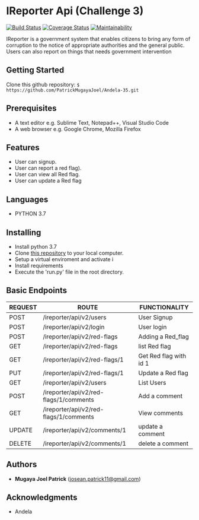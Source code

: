 # IReporter Api (Challenge 3)

[![Build Status](https://travis-ci.org/PatrickMugayaJoel/Level35-C3.svg?branch=develop)](https://travis-ci.org/PatrickMugayaJoel/Level35-C3)
[![Coverage Status](https://coveralls.io/repos/github/PatrickMugayaJoel/Level35-C3/badge.svg?branch=develop)](https://coveralls.io/github/PatrickMugayaJoel/Level35-C3?branch=develop)
[![Maintainability](https://api.codeclimate.com/v1/badges/960b6e3315c5201d1007/maintainability)](https://codeclimate.com/github/PatrickMugayaJoel/Level35-C3/maintainability)

IReporter is a government system that enables citizens to bring any form of corruption to the notice of appropriate authorities and the general public.
Users can also report on things that needs government intervention
    

## Getting Started

Clone this github repository:  `$ https://github.com/PatrickMugayaJoel/Andela-35.git`

## Prerequisites

* A text editor e.g. Sublime Text, Notepad++, Visual Studio Code
* A web browser e.g. Google Chrome, Mozilla Firefox

## Features

* User can signup.
* User can report a red flag).
* User can view all Red flag.
* User can update a Red flag
 
## Languages

* PYTHON 3.7
 
## Installing

* Install python 3.7
* Clone [this repository](https://github.com/PatrickMugayaJoel/Andela-35/tree/develop) to your local computer.
* Setup a virtual enviroment and activate i
* Install requirements
* Execute the 'run.py' file in the root directory.

## Basic Endpoints

| REQUEST | ROUTE | FUNCTIONALITY |
| ------- | ----- | ------------- |
| POST | /ireporter/api/v2/users | User Signup|
| POST | /ireporter/api/v2/login | User login|
| POST | /ireporter/api/v2/red-flags | Adding a Red_flag |
| GET | /ireporter/api/v2/red-flags | list Red flag |
| GET | /ireporter/api/v2/red-flags/1 | Get Red flag with id 1 |
| PUT | /ireporter/api/v2/red-flags/1 | Update a Red flag |
| GET | /ireporter/api/v2/users | List Users |
| POST | /ireporter/api/v2/red-flags/1/comments | Add a comment |
| GET | /ireporter/api/v2/red-flags/1/comments | View comments |
| UPDATE | /ireporter/api/v2/comments/1 | update a comment |
| DELETE | /ireporter/api/v2/comments/1 | delete a comment |


## Authors

* **Mugaya Joel Patrick** (josean.patrick11@gmail.com)
 
## Acknowledgments

* Andela

